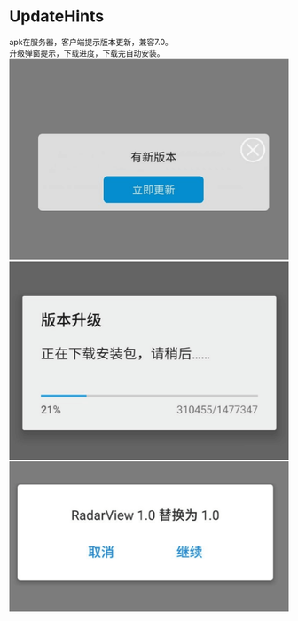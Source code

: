 # UpdateHints
apk在服务器，客户端提示版本更新，兼容7.0。 <br> 
  升级弹窗提示，下载进度，下载完自动安装。
![](https://github.com/Glorylan/UpdateHints/blob/master/1.png)</br>
![](https://github.com/Glorylan/UpdateHints/blob/master/2.png)</br>
![](https://github.com/Glorylan/UpdateHints/blob/master/3.png)</br>
 
  

